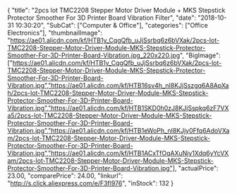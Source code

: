 {
	"title": "2pcs lot TMC2208 Stepper Motor Driver Module + MKS Stepstick Protector Smoother For 3D Printer Board Vibration Filter",
	"date": "2018-10-31 10:30:20",
	"SubCat": ["Computer & Office"],
	"categories": ["Office Electronics"],
	"thumbnailImage": "https://ae01.alicdn.com/kf/HTB1y_CqgQfb_uJjSsrbq6z6bVXak/2pcs-lot-TMC2208-Stepper-Motor-Driver-Module-MKS-Stepstick-Protector-Smoother-For-3D-Printer-Board-Vibration.jpg_220x220.jpg",
	"BigImage": ["https://ae01.alicdn.com/kf/HTB1y_CqgQfb_uJjSsrbq6z6bVXak/2pcs-lot-TMC2208-Stepper-Motor-Driver-Module-MKS-Stepstick-Protector-Smoother-For-3D-Printer-Board-Vibration.jpg","https://ae01.alicdn.com/kf/HTB16sv4h_nI8KJjSszgq6A8ApXah/2pcs-lot-TMC2208-Stepper-Motor-Driver-Module-MKS-Stepstick-Protector-Smoother-For-3D-Printer-Board-Vibration.jpg","https://ae01.alicdn.com/kf/HTB1SKD0h0zJ8KJjSspkq6zF7VXa5/2pcs-lot-TMC2208-Stepper-Motor-Driver-Module-MKS-Stepstick-Protector-Smoother-For-3D-Printer-Board-Vibration.jpg","https://ae01.alicdn.com/kf/HTB1eWoPh_nI8KJjy0Ffq6AdoVXam/2pcs-lot-TMC2208-Stepper-Motor-Driver-Module-MKS-Stepstick-Protector-Smoother-For-3D-Printer-Board-Vibration.jpg","https://ae01.alicdn.com/kf/HTB1ACxTfOqAXuNjy1Xdq6yYcVXam/2pcs-lot-TMC2208-Stepper-Motor-Driver-Module-MKS-Stepstick-Protector-Smoother-For-3D-Printer-Board-Vibration.jpg"],
	"actualPrice": 23.00,
	"comparePrice": 24.00,
	"linkurl": "http://s.click.aliexpress.com/e/F3fl976",
	"inStock": 132
}
